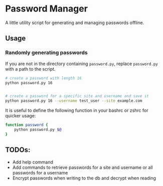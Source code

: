 # Password Manager

A little utility script for generating and managing passwords offline.

## Usage

### Randomly generating passwords

If you are not in the directory containing `password.py`, replace `password.py` with a path to the script.

```bash
# create a password with length 16
python password.py 16


# create a password for a specific site and username and save it
python password.py 16 --username test_user --site example.com
```


It is useful to define the following function in your bashrc or zshrc for quicker usage:

```bash
function password {
    python password.py $@
}
```

## TODOs:
- Add help command
- Add commands to retrieve passwords for a site and username or all passwords for a username
- Encrypt passwords when writing to the db and decrypt when reading
